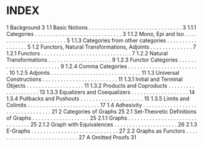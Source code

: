 # INDEX

1 Background 3
    1.1 Basic Notions . . . . . . . . . . . . . . . . . . . . . . . . . . . . . . . 3
        1.1.1 Categories . . . . . . . . . . . . . . . . . . . . . . . . . . . . . 3
        1.1.2 Mono, Epi and Iso . . . . . . . . . . . . . . . . . . . . . . . . 5
        1.1.3 Categories from other categories . . . . . . . . . . . . . . . . . 5
    1.2 Functors, Natural Transformations, Adjoints . . . . . . . . . . . . . . 7
        1.2.1 Functors . . . . . . . . . . . . . . . . . . . . . . . . . . . . . . 7
        1.2.2 Natural Transformations . . . . . . . . . . . . . . . . . . . . . 9
        1.2.3 Functor Categories . . . . . . . . . . . . . . . . . . . . . . . . 9
        1.2.4 Comma Categories . . . . . . . . . . . . . . . . . . . . . . . . 10
        1.2.5 Adjoints . . . . . . . . . . . . . . . . . . . . . . . . . . . . . . 11
    1.3 Universal Constructions . . . . . . . . . . . . . . . . . . . . . . . . . 11
        1.3.1 Initial and Terminal Objects . . . . . . . . . . . . . . . . . . . 11
        1.3.2 Products and Coproducts . . . . . . . . . . . . . . . . . . . . 13
        1.3.3 Equalizers and Coequalizers . . . . . . . . . . . . . . . . . . . 14
        1.3.4 Pullbacks and Pushouts . . . . . . . . . . . . . . . . . . . . . 15
        1.3.5 Limits and Colimits . . . . . . . . . . . . . . . . . . . . . . . . 17
    1.4 Adhesivity . . . . . . . . . . . . . . . . . . . . . . . . . . . . . . . . . 21
2 Categories of Graphs 25
    2.1 Set-Theoretic Definitions of Graphs . . . . . . . . . . . . . . . . . . . 25
        2.1.1 Graphs . . . . . . . . . . . . . . . . . . . . . . . . . . . . . . . 25
        2.1.2 Graph with Equivalences . . . . . . . . . . . . . . . . . . . . . 26
        2.1.3 E-Graphs . . . . . . . . . . . . . . . . . . . . . . . . . . . . . 27
    2.2 Graphs as Functors . . . . . . . . . . . . . . . . . . . . . . . . . . . . 27
A Omitted Proofs 31
